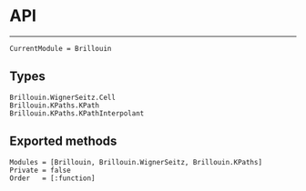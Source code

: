 # API

---

```@meta
CurrentModule = Brillouin
```

## Types
```@docs
Brillouin.WignerSeitz.Cell
Brillouin.KPaths.KPath
Brillouin.KPaths.KPathInterpolant
```

## Exported methods
```@autodocs
Modules = [Brillouin, Brillouin.WignerSeitz, Brillouin.KPaths]
Private = false
Order   = [:function]
```
